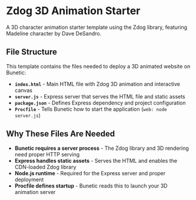 # Zdog 3D Animation Starter

A 3D character animation starter template using the Zdog library, featuring Madeline character by Dave DeSandro.

## File Structure

This template contains the files needed to deploy a 3D animated website on Bunetic:

- **`index.html`** - Main HTML file with Zdog 3D animation and interactive canvas
- **`server.js`** - Express server that serves the HTML file and static assets
- **`package.json`** - Defines Express dependency and project configuration
- **`Procfile`** - Tells Bunetic how to start the application (`web: node server.js`)


## Why These Files Are Needed

- **Bunetic requires a server process** - The Zdog library and 3D rendering need proper HTTP serving
- **Express handles static assets** - Serves the HTML and enables the CDN-loaded Zdog library
- **Node.js runtime** - Required for the Express server and proper deployment
- **Procfile defines startup** - Bunetic reads this to launch your 3D animation server

